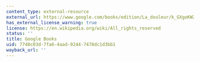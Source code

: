 ```yaml
---
content_type: external-resource
external_url: https://www.google.com/books/edition/La_douleur/k_GXgoKWZ_8C?hl=en&gl=us&kptab=editions&sa=X&ved=2ahUKEwjg6Of8xJ-GAxUGEGIAHf8XBYMQmBZ6BAgIEAk
has_external_license_warning: true
license: https://en.wikipedia.org/wiki/All_rights_reserved
status: ''
title: Google Books
uid: 7740c03d-7fa6-4aad-9244-7478dc1d3bb1
wayback_url: ''
---
```

